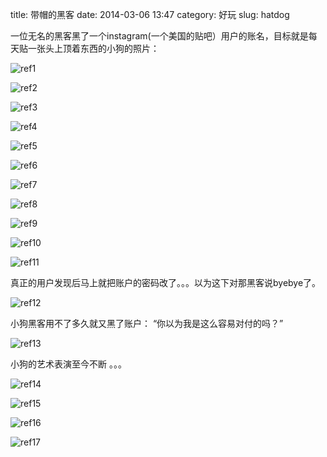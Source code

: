 title: 带帽的黑客
date: 2014-03-06 13:47
category: 好玩
slug: hatdog


一位无名的黑客黑了一个instagram(一个美国的贴吧）用户的账名，目标就是每天贴一张头上顶着东西的小狗的照片：


![ref1][ref1]


![ref2][ref2]


![ref3][ref3]



![ref4][ref4]



![ref5][ref5]



![ref6][ref6]



![ref7][ref7]



![ref8][ref8]



![ref9][ref9]



![ref10][ref10]



![ref11][ref11]



真正的用户发现后马上就把账户的密码改了。。。以为这下对那黑客说byebye了。





![ref12][ref12]



小狗黑客用不了多久就又黑了账户： “你以为我是这么容易对付的吗？”



![ref13][ref13]


小狗的艺术表演至今不断 。。。

![ref14][ref14]



![ref15][ref15]



![ref16][ref16]



![ref17][ref17]







[ref1]: http://cdn.viralnova.com/wp-content/uploads/2013/07/corgi-instagram17.jpg

[ref2]: http://cdn.viralnova.com/wp-content/uploads/2013/07/corgi-instagram21.jpg

[ref3]: http://cdn.viralnova.com/wp-content/uploads/2013/07/corgi-instagram31.jpg

[ref4]: http://cdn.viralnova.com/wp-content/uploads/2013/07/corgi-instagram41.jpg

[ref5]: http://cdn.viralnova.com/wp-content/uploads/2013/07/corgi-instagram51.jpg

[ref6]: http://cdn.viralnova.com/wp-content/uploads/2013/07/corgi-instagram61.jpg

[ref7]: http://cdn.viralnova.com/wp-content/uploads/2013/07/corgi-instagram71.jpg

[ref8]: http://cdn.viralnova.com/wp-content/uploads/2013/07/corgi-instagram81.jpg

[ref9]: http://cdn.viralnova.com/wp-content/uploads/2013/07/corgi-instagram91.jpg

[ref10]: http://cdn.viralnova.com/wp-content/uploads/2013/07/corgi-instagram101.jpg

[ref11]: http://cdn.viralnova.com/wp-content/uploads/2013/07/corgi-instagram111.jpg

[ref12]: http://cdn.viralnova.com/wp-content/uploads/2013/07/corgi-instagram121.jpg

[ref13]: http://cdn.viralnova.com/wp-content/uploads/2013/07/corgi-instagram131.jpg

[ref14]: http://cdn.viralnova.com/wp-content/uploads/2013/07/corgi-instagram141.jpg

[ref15]: http://cdn.viralnova.com/wp-content/uploads/2013/07/corgi-instagram151.jpg

[ref16]: http://cdn.viralnova.com/wp-content/uploads/2013/07/corgi-instagram161.jpg

[ref17]: http://cdn.viralnova.com/wp-content/uploads/2013/07/corgi-instagram181.jpg

[ref18]: http://imgur.com/a/czRoF

[ref19]: http://cdn.viralnova.com/shareonfacebook.jpg

